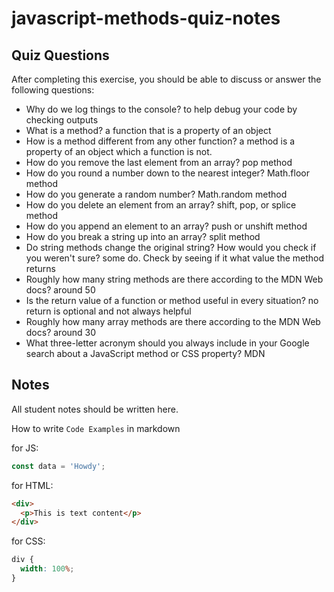 # javascript-methods-quiz-notes

## Quiz Questions

After completing this exercise, you should be able to discuss or answer the following questions:

- Why do we log things to the console?
  to help debug your code by checking outputs
- What is a method?
  a function that is a property of an object
- How is a method different from any other function?
  a method is a property of an object which a function is not.
- How do you remove the last element from an array?
  pop method
- How do you round a number down to the nearest integer?
  Math.floor method
- How do you generate a random number?
  Math.random method
- How do you delete an element from an array?
  shift, pop, or splice method
- How do you append an element to an array?
  push or unshift method
- How do you break a string up into an array?
  split method
- Do string methods change the original string? How would you check if you weren't sure?
  some do. Check by seeing if it what value the method returns
- Roughly how many string methods are there according to the MDN Web docs?
  around 50
- Is the return value of a function or method useful in every situation?
  no return is optional and not always helpful
- Roughly how many array methods are there according to the MDN Web docs?
  around 30
- What three-letter acronym should you always include in your Google search about a JavaScript method or CSS property?
  MDN

## Notes

All student notes should be written here.

How to write `Code Examples` in markdown

for JS:

```javascript
const data = 'Howdy';
```

for HTML:

```html
<div>
  <p>This is text content</p>
</div>
```

for CSS:

```css
div {
  width: 100%;
}
```
